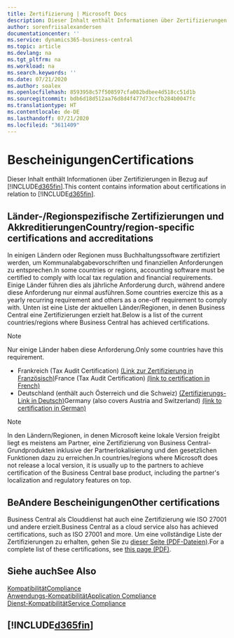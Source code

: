 ```yaml
---
title: Zertifizierung | Microsoft Docs
description: Dieser Inhalt enthält Informationen über Zertifizierungen in Bezug auf Business Central.
author: sorenfriisalexandersen
documentationcenter: ''
ms.service: dynamics365-business-central
ms.topic: article
ms.devlang: na
ms.tgt_pltfrm: na
ms.workload: na
ms.search.keywords: ''
ms.date: 07/21/2020
ms.author: soalex
ms.openlocfilehash: 8593958c57f508597cfa082bdbee4d518cc51d1b
ms.sourcegitcommit: bdb6d18d512aa76d8d4f477d73ccfb284b0047fc
ms.translationtype: HT
ms.contentlocale: de-DE
ms.lasthandoff: 07/21/2020
ms.locfileid: "3611409"
---
```

# <a name="certifications"></a><span data-ttu-id="c904f-103">Bescheinigungen</span><span class="sxs-lookup"><span data-stu-id="c904f-103">Certifications</span></span>

<span data-ttu-id="c904f-104">Dieser Inhalt enthält Informationen über Zertifizierungen in Bezug auf [!INCLUDE[d365fin](../includes/d365fin_md.md)].</span><span class="sxs-lookup"><span data-stu-id="c904f-104">This content contains information about certifications in relation to [!INCLUDE[d365fin](../includes/d365fin_md.md)].</span></span>  

## <a name="countryregion-specific-certifications-and-accreditations"></a><span data-ttu-id="c904f-105">Länder-/Regionspezifische Zertifizierungen und Akkreditierungen</span><span class="sxs-lookup"><span data-stu-id="c904f-105">Country/region-specific certifications and accreditations</span></span>

<span data-ttu-id="c904f-106">In einigen Ländern oder Regionen muss Buchhaltungssoftware zertifiziert werden, um Kommunalabgabevorschriften und finanziellen Anforderungen zu entsprechen.</span><span class="sxs-lookup"><span data-stu-id="c904f-106">In some countries or regions, accounting software must be certified to comply with local tax regulation and financial requirements.</span></span> <span data-ttu-id="c904f-107">Einige Länder führen dies als jährliche Anforderung durch, während andere diese Anforderung nur einmal ausführen.</span><span class="sxs-lookup"><span data-stu-id="c904f-107">Some countries exercize this as a yearly recurring requirement and others as a one-off requirement to comply with.</span></span> <span data-ttu-id="c904f-108">Unten ist eine Liste der aktuellen Länder/Regionen, in denen Business Central eine Zertifizierungen erzielt hat.</span><span class="sxs-lookup"><span data-stu-id="c904f-108">Below is a list of the current countries/regions where Business Central has achieved certifications.</span></span>

> [!NOTE]
> <span data-ttu-id="c904f-109">Nur einige Länder haben diese Anforderung.</span><span class="sxs-lookup"><span data-stu-id="c904f-109">Only some countries have this requirement.</span></span>

- <span data-ttu-id="c904f-110">Frankreich (Tax Audit Certification) [(Link zur Zertifizierung in Französisch)](https://certificates.infocert.org/certificates/CERTIF-07-181-R16.pdf)</span><span class="sxs-lookup"><span data-stu-id="c904f-110">France (Tax Audit Certification) [(link to certification in French)](https://certificates.infocert.org/certificates/CERTIF-07-181-R16.pdf)</span></span>  
- <span data-ttu-id="c904f-111">Deutschland (enthält auch Österreich und die Schweiz) [(Zertifizierungs-Link in Deutsch)](https://www.bdo.de/de-de/themen/softwarebescheinungen/bdo/microsoft-dynamics-365-business-central)</span><span class="sxs-lookup"><span data-stu-id="c904f-111">Germany (also covers Austria and Switzerland) [(link to certification in German)](https://www.bdo.de/de-de/themen/softwarebescheinungen/bdo/microsoft-dynamics-365-business-central)</span></span>  

> [!NOTE]  
> <span data-ttu-id="c904f-112">In den Ländern/Regionen, in denen Microsoft keine lokale Version freigibt liegt es meistens am Partner, eine Zertifizierung von Business Central-Grundprodukten inklusive der Partnerlokalisierung und den gesetzlichen Funktionen dazu zu erreichen.</span><span class="sxs-lookup"><span data-stu-id="c904f-112">In countries/regions where Microsoft does not release a local version, it is usually up to the partners to achieve certification of the Business Central base product, including the partner's localization and regulatory features on top.</span></span>

## <a name="other-certifications"></a><span data-ttu-id="c904f-113">BeAndere Bescheinigungen</span><span class="sxs-lookup"><span data-stu-id="c904f-113">Other certifications</span></span>

<span data-ttu-id="c904f-114">Business Central als Clouddienst hat auch eine Zertifizierung wie ISO 27001 und andere erzielt.</span><span class="sxs-lookup"><span data-stu-id="c904f-114">Business Central as a cloud service also has achieved certifications, such as ISO 27001 and more.</span></span> <span data-ttu-id="c904f-115">Um eine vollständige Liste der Zertifizierungen zu erhalten, gehen Sie zu [dieser Seite (PDF-Dateien)](https://aka.ms/d365-compliance-list).</span><span class="sxs-lookup"><span data-stu-id="c904f-115">For a complete list of these certifications, see [this page (PDF)](https://aka.ms/d365-compliance-list).</span></span>

## <a name="see-also"></a><span data-ttu-id="c904f-116">Siehe auch</span><span class="sxs-lookup"><span data-stu-id="c904f-116">See Also</span></span>

[<span data-ttu-id="c904f-117">Kompatibilität</span><span class="sxs-lookup"><span data-stu-id="c904f-117">Compliance</span></span>](compliance-overview.md)  
[<span data-ttu-id="c904f-118">Anwendungs-Kompatibilität</span><span class="sxs-lookup"><span data-stu-id="c904f-118">Application Compliance</span></span>](compliance-application-compliance.md)  
[<span data-ttu-id="c904f-119">Dienst-Kompatibilität</span><span class="sxs-lookup"><span data-stu-id="c904f-119">Service Compliance</span></span>](compliance-service-compliance.md)  

## [!INCLUDE[d365fin](../includes/free_trial_md.md)]  

